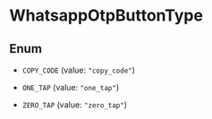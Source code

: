 

# WhatsappOtpButtonType

## Enum


* `COPY_CODE` (value: `"copy_code"`)

* `ONE_TAP` (value: `"one_tap"`)

* `ZERO_TAP` (value: `"zero_tap"`)



